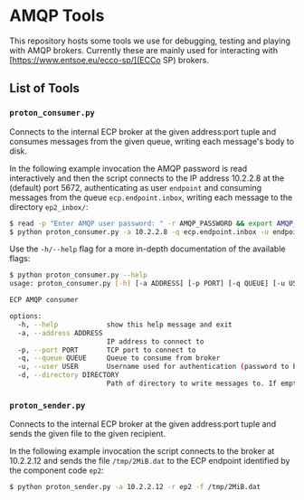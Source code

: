 # AMQP Tools

This repository hosts some tools we use for debugging, testing and playing with AMQP brokers. Currently these are mainly used for interacting with [https://www.entsoe.eu/ecco-sp/](ECCo SP) brokers.

## List of Tools

### `proton_consumer.py`

Connects to the internal ECP broker at the given address:port tuple and consumes messages from the given queue, writing each message's body to disk.

In the following example invocation the AMQP password is read interactively and then the script connects to the IP address 10.2.2.8 at the (default) port 5672, authenticating as user `endpoint` and consuming messages from the queue `ecp.endpoint.inbox`, writing each message to the directory `ep2_inbox/`:

```sh
$ read -p "Enter AMQP user password: " -r AMQP_PASSWORD && export AMQP_PASSWORD
$ python proton_consumer.py -a 10.2.2.8 -q ecp.endpoint.inbox -u endpoint -d ep2_inbox/
```

Use the `-h/--help` flag for a more in-depth documentation of the available flags:

```sh
$ python proton_consumer.py --help
usage: proton_consumer.py [-h] [-a ADDRESS] [-p PORT] [-q QUEUE] [-u USER] [-d DIRECTORY]

ECP AMQP consumer

options:
  -h, --help            show this help message and exit
  -a, --address ADDRESS
                        IP address to connect to
  -p, --port PORT       TCP port to connect to
  -q, --queue QUEUE     Queue to consume from broker
  -u, --user USER       Username used for authentication (password to be provided via AMQP_PASSWORD environment variable)
  -d, --directory DIRECTORY
                        Path of directory to write messages to. If empty, the current directory will be used.
```

### `proton_sender.py`

Connects to the internal ECP broker at the given address:port tuple and sends the given file to the given recipient.

In the following example invocation the script connects to the broker at 10.2.2.12 and sends the file `/tmp/2MiB.dat` to the ECP endpoint identified by the component code `ep2`:

```sh
$ python proton_sender.py -a 10.2.2.12 -r ep2 -f /tmp/2MiB.dat
```
